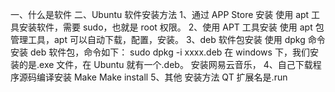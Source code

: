 一、什么是软件
二、Ubuntu 软件安装方法
1、通过 APP Store 安装
使用 apt 工具安装软件，需要 sudo，也就是 root 权限。
2、使用 APT 工具安装
使用 apt 包管理工具，apt 可以自动下载，配置，安装。
3、deb 软件包安装
使用 dpkg 命令安装 deb 软件包，命令如下：
sudo dpkg -i xxxx.deb
在 windows 下，我们安装的是.exe 文件，在 Ubuntu 就有一个.deb。
安装网易云音乐，
4、自己下载程序源码编译安装
Make
Make install
5、其他 安装方法
QT 扩展名是.run


